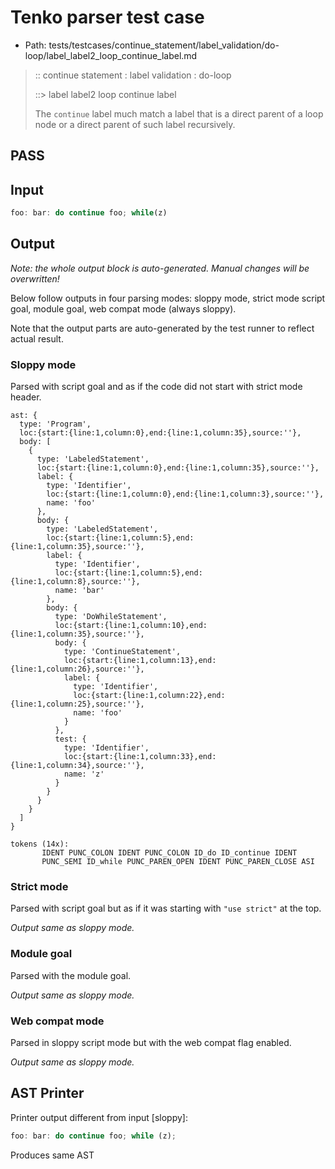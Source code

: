 # Tenko parser test case

- Path: tests/testcases/continue_statement/label_validation/do-loop/label_label2_loop_continue_label.md

> :: continue statement : label validation : do-loop
>
> ::> label label2 loop continue label
>
> The `continue` label much match a label that is a direct parent of a loop node or a direct parent of such label recursively.

## PASS

## Input

`````js
foo: bar: do continue foo; while(z)
`````

## Output

_Note: the whole output block is auto-generated. Manual changes will be overwritten!_

Below follow outputs in four parsing modes: sloppy mode, strict mode script goal, module goal, web compat mode (always sloppy).

Note that the output parts are auto-generated by the test runner to reflect actual result.

### Sloppy mode

Parsed with script goal and as if the code did not start with strict mode header.

`````
ast: {
  type: 'Program',
  loc:{start:{line:1,column:0},end:{line:1,column:35},source:''},
  body: [
    {
      type: 'LabeledStatement',
      loc:{start:{line:1,column:0},end:{line:1,column:35},source:''},
      label: {
        type: 'Identifier',
        loc:{start:{line:1,column:0},end:{line:1,column:3},source:''},
        name: 'foo'
      },
      body: {
        type: 'LabeledStatement',
        loc:{start:{line:1,column:5},end:{line:1,column:35},source:''},
        label: {
          type: 'Identifier',
          loc:{start:{line:1,column:5},end:{line:1,column:8},source:''},
          name: 'bar'
        },
        body: {
          type: 'DoWhileStatement',
          loc:{start:{line:1,column:10},end:{line:1,column:35},source:''},
          body: {
            type: 'ContinueStatement',
            loc:{start:{line:1,column:13},end:{line:1,column:26},source:''},
            label: {
              type: 'Identifier',
              loc:{start:{line:1,column:22},end:{line:1,column:25},source:''},
              name: 'foo'
            }
          },
          test: {
            type: 'Identifier',
            loc:{start:{line:1,column:33},end:{line:1,column:34},source:''},
            name: 'z'
          }
        }
      }
    }
  ]
}

tokens (14x):
       IDENT PUNC_COLON IDENT PUNC_COLON ID_do ID_continue IDENT
       PUNC_SEMI ID_while PUNC_PAREN_OPEN IDENT PUNC_PAREN_CLOSE ASI
`````

### Strict mode

Parsed with script goal but as if it was starting with `"use strict"` at the top.

_Output same as sloppy mode._

### Module goal

Parsed with the module goal.

_Output same as sloppy mode._

### Web compat mode

Parsed in sloppy script mode but with the web compat flag enabled.

_Output same as sloppy mode._

## AST Printer

Printer output different from input [sloppy]:

````js
foo: bar: do continue foo; while (z);
````

Produces same AST

